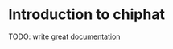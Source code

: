 # Introduction to chiphat

TODO: write [great documentation](http://jacobian.org/writing/what-to-write/)
